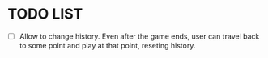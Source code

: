 # TODO LIST
- [ ] Allow to change history. Even after the game ends, user can travel back to some point and play at that point, reseting history.
